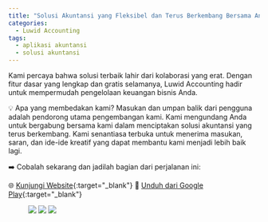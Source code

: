 ```yaml
---
title: "Solusi Akuntansi yang Fleksibel dan Terus Berkembang Bersama Anda"
categories:
  - Luwid Accounting
tags:
  - aplikasi akuntansi
  - solusi akuntansi
---
```


Kami percaya bahwa solusi terbaik lahir dari kolaborasi yang erat. Dengan fitur dasar yang lengkap dan gratis selamanya, Luwid Accounting hadir untuk mempermudah pengelolaan keuangan bisnis Anda.

💡 Apa yang membedakan kami?
Masukan dan umpan balik dari pengguna adalah pendorong utama pengembangan kami. Kami mengundang Anda untuk bergabung bersama kami dalam menciptakan solusi akuntansi yang terus berkembang. Kami senantiasa terbuka untuk menerima masukan, saran, dan ide-ide kreatif yang dapat membantu kami menjadi lebih baik lagi.

➡️ Cobalah sekarang dan jadilah bagian dari perjalanan ini:

🌐 [Kunjungi Website](https://accounting.luwid.biz.id){:target="_blank"} 
📱 [Unduh dari Google Play](https://s.id/luwidaccounting){:target="_blank"}


<figure class="third">
	<img src="https://rizki-y.github.io/assets/images/2025-01-31-luwid-accounting/la1.jpg">
	<img src="https://rizki-y.github.io/assets/images/2025-01-31-luwid-accounting/la2.jpg">
	<img src="https://rizki-y.github.io/assets/images/2025-01-31-luwid-accounting/la3.jpg">
</figure>

